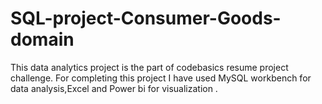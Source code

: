 # SQL-project-Consumer-Goods-domain
This data analytics project is the part of codebasics resume project challenge.
For completing this project I have used MySQL workbench for data analysis,Excel and Power bi for visualization .
